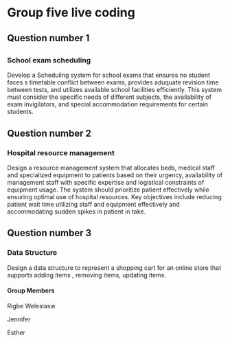 <h1>Group five live coding</h1>

<h2>Question number 1<h2>
<h3>School exam scheduling</h3>
Develop a Scheduling system for school exams that ensures no student faces s timetable conflict between exams, provides aduquate revision time between tests, and utilizes available school 
facilities efficiently. This system must consider the specific needs of different subjects, the availability of exam invigilators, and special accommodation requirements for certain students.

<h2>Question number 2</h2>
<h3>Hospital resource management</h3>
Design a resource management system that allocates beds, medical staff and specialized equipment to patients based on their urgency, availability of management staff with specific expertise and logistical constraints of equipment usage. The system should prioritize patient effectively while ensuring optimal use of hospital resources. Key objectives include reducing patient wait time utilizing staff and equipment effectively and accommodating sudden spikes in patient in take.

<h2>Question number 3</h2>
<h3>Data Structure</h3>
Design a data structure to represent a shopping cart for an online store that supports adding items , removing items, updating items.


<h4>Group Members</h4>
<p>Rigbe Weleslasie</p>
<p>Jennifer</p>
<p>Esther</p>
